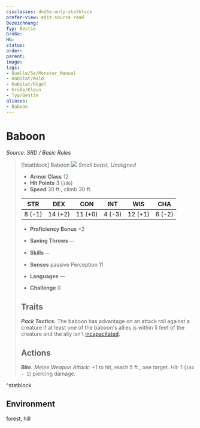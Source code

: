 ```yaml
---
cssclasses: dnd5e-only-statblock
prefer-view: edit-source read
Bezeichnung: 
Typ: Bestie
Größe: 
HG: 
status:
order:
parent:
image: 
tags:
- Quelle/5e/Monster_Manual
- Habitat/Wald
- Habitat/Hügel
- Größe/Klein
- Typ/Bestie
aliases:
- Baboon
---
```

# Baboon
*Source: SRD / Basic Rules*  

> [!statblock] Baboon
> ![](compendium/bestiary/beast/token/baboon.png#token)
> *Small beast, Unaligned*
> 
> - **Armor Class** 12 
> - **Hit Points** 3 (`1d6`)
> - **Speed** 30 ft., climb 30 ft.
> 
> |STR|DEX|CON|INT|WIS|CHA|
> |:---:|:---:|:---:|:---:|:---:|:---:|
> | 8 (-1)|14 (+2)|11 (+0)| 4 (-3)|12 (+1)| 6 (-2)|
> 
> - **Proficiency Bonus** +2
> - **Saving Throws** ⏤
> - **Skills** ⏤
> - **Senses** passive Perception 11
> 
> - **Languages** —
> - **Challenge** 0
> 
> ## Traits
> 
> ***Pack Tactics.*** The baboon has advantage on an attack roll against a creature if at least one of the baboon's allies is within 5 feet of the creature and the ally isn't [incapacitated](rules/conditions.md#incapacitated).
> 
> ## Actions
> 
> ***Bite.*** *Melee Weapon Attack:* +1 to hit, reach 5 ft., one target. *Hit:* 1 (`1d4 - 1`) piercing damage.

^statblock

## Environment

forest, hill